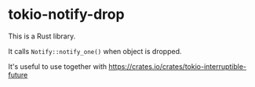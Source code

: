 # tokio-notify-drop

This is a Rust library.

It calls `Notify::notify_one()` when object is dropped.

It's useful to use together with https://crates.io/crates/tokio-interruptible-future
